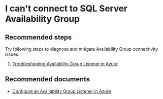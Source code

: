 <properties
	pageTitle="I can't connect to SQL Server Availability Group"
	description="I can't connect to SQL Server Availability Group"
	service="microsoft.classiccompute"
	resource="virtualmachines"
	authors="michco"
	displayOrder="26"
	selfHelpType="resource"
	supportTopicIds=""
	resourceTags="WindowsSQL"
	productPesIds="14749"
	cloudEnvironments="public, Fairfax"
	articleId="5ef27d91-3bc7-4e6a-8b6e-6dc56a722bcd"
/>

# I can't connect to SQL Server Availability Group

## **Recommended steps**

Try following steps to diagnose and mitigate Availability Group connectivity issues:<br>

1. [Troubleshooting Availability Group Listener in Azure](https://blogs.msdn.microsoft.com/alwaysonpro/2016/02/01/troubleshooting-availability-group-listener-in-azure/)

## **Recommended documents**

* [Configure an Availability Group Listener in Azure](https://azure.microsoft.com/documentation/articles/virtual-machines-windows-classic-portal-sql-alwayson-availability-groups/)
